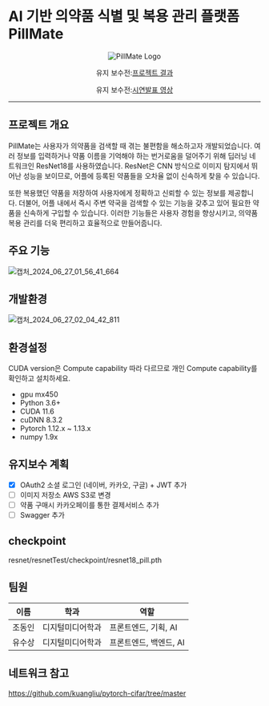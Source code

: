 # AI 기반 의약품 식별 및 복용 관리 플랫폼 PillMate

<div align="center">
  <img src="https://github.com/YOOSUSANG/pillMate/assets/41133135/c44c025a-acd1-41ef-9674-47f0a0ebb1fb" alt="PillMate Logo" />
   <p>유지 보수전:<a href="https://drive.google.com/file/d/1t-va1Y_2JGM0TbcEnPiRAXU4lEiEW0yp/view">프로젝트 결과</a></p>
   <p>유지 보수전:<a href="https://drive.google.com/file/d/1BxManXLhECmOwOTU7Xfixbqv6DlypRG7/view">시연발표 영상</a></p>
</div>
<hr>


## 프로젝트 개요
PillMate는 사용자가 의약품을 검색할 때 겪는 불편함을 해소하고자 개발되었습니다. 여러 정보를 입력하거나 약품 이름을 기억해야 하는 번거로움을 덜어주기 위해 딥러닝 네트워크인 ResNet18를 사용하였습니다. ResNet은 CNN 방식으로 이미지 탐지에서 뛰어난 성능을 보이므로, 어플에 등록된 약품들을 오차율 없이 신속하게 찾을 수 있습니다.

또한 복용했던 약품을 저장하여 사용자에게 정확하고 신뢰할 수 있는 정보를 제공합니다. 더불어, 어플 내에서 즉시 주변 약국을 검색할 수 있는 기능을 갖추고 있어 필요한 약품을 신속하게 구입할 수 있습니다. 이러한 기능들은 사용자 경험을 향상시키고, 의약품 복용 관리를 더욱 편리하고 효율적으로 만들어줍니다.
## 주요 기능
![캡처_2024_06_27_01_56_41_664](https://github.com/YOOSUSANG/pillMate/assets/41133135/d0c54663-0d3a-474f-8ba0-ddb41ab6e293)

## 개발환경
![캡처_2024_06_27_02_04_42_811](https://github.com/YOOSUSANG/pillMate/assets/41133135/3c267694-caa3-4a4b-b6a9-756e6592d33f)
## 환경설정
CUDA version은 Compute capability 따라 다르므로 개인 Compute capability를 확인하고 설치하세요.


+ gpu  mx450
+ Python 3.6+
+ CUDA 11.6
+ cuDNN 8.3.2
+ Pytorch 1.12.x ~ 1.13.x
+ numpy 1.9x

## 유지보수 계획
- [x] OAuth2 소셜 로그인 (네이버, 카카오, 구글) + JWT 추가
- [ ] 이미지 저장소 AWS S3로 변경
- [ ] 약품 구매시 카카오페이를 통한 결제서비스 추가
- [ ] Swagger 추가
## checkpoint
resnet/resnetTest/checkpoint/resnet18_pill.pth

## 팀원
|이름|학과|역할|
|------|---|---|
|조동인|디지털미디어학과|프론트엔드,  기획, AI|
|유수상|디지털미디어학과|프론트엔드, 백엔드,  AI|

## 네트워크 참고
https://github.com/kuangliu/pytorch-cifar/tree/master
